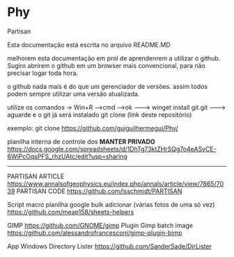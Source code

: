 # Phy
Partisan

Esta documentação está escrita no arquivo README.MD

melhorem esta documentação em prol de aprendenrem a utilizar o github. 
Sugiro abrirem o github em um browser mais convencional, para não precisar logar toda hora.

o github nada mais é do que um gerenciador de versões. 
assim todos podem sempre utilizar uma versão atualizada.

utilize os comandos -> Win+R -->cmd -->ok ---> winget install git.git  ---> aguarde e o git já será instalado 
git clone (link deste repositório)

exemplo:
git clone https://github.com/guiguilhermegui/Phy/

planilha interna de controle dos  **MANTER PRIVADO**
https://docs.google.com/spreadsheets/d/1DhTg73ktZHrSQg7o4eASvCE-6WiPcOqsPFS_rhzUAtc/edit?usp=sharing

----------------------------------
PARTISAN ARTICLE https://www.annalsofgeophysics.eu/index.php/annals/article/view/7865/7039
PARTISAN CODE https://github.com/lsschmidt/PARTISAN


Script macro planilha google bulk adicionar (várias fotos de uma só vez) https://github.com/meap158/sheets-helpers

GIMP https://github.com/GNOME/gimp
Plugin Gimp batch image https://github.com/alessandrofrancesconi/gimp-plugin-bimp

App Windows Directory Lister https://github.com/SanderSade/DirLister





